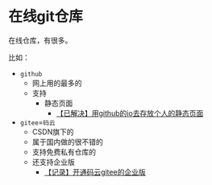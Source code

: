 # 在线git仓库

在线仓库，有很多。

比如：

* `github`
  * 网上用的最多的
  * 支持
    * 静态页面
      * [【已解决】用github的io去存放个人的静态页面](http://www.crifan.com/use_github_io_to_store_personal_static_page)
* `gitee`=`码云`
  * CSDN旗下的
  * 属于国内做的很不错的
  * 支持免费私有仓库的
  * 还支持企业版
    * [【记录】开通码云gitee的企业版](http://www.crifan.com/open_gitee_enterprise_version_account)

